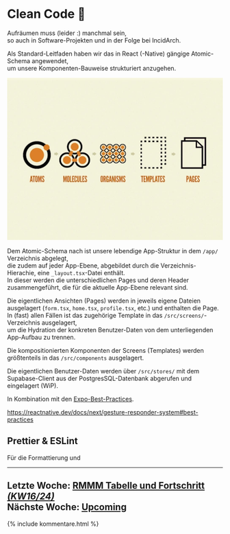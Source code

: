 # Clean Code 🧹

Aufräumen muss (leider :) manchmal sein,  
so auch in Software-Projekten und in der Folge bei IncidArch.  

Als Standard-Leitfaden haben wir das in React (-Native) gängige Atomic-Schema angewendet,  
um unsere Komponenten-Bauweise strukturiert anzugehen.

![[Atomic-Schema - Quelle: Orionic](https://oroinc.com/b2b-ecommerce/blog/introducing-the-orocommerce-storefront-style-guide-for-b2b-ecommerce-brands/)](../images/atomic-schema.webp)

Dem Atomic-Schema nach ist unsere lebendige App-Struktur in dem `/app/` Verzeichnis abgelegt,  
die zudem auf jeder App-Ebene, abgebildet durch die Verzeichnis-Hierachie, eine `_layout.tsx`-Datei enthält.  
In dieser werden die unterschiedlichen Pages und deren Header zusammengeführt,
die für die aktuelle App-Ebene relevant sind.

Die eigentlichen Ansichten (Pages) werden in jeweils eigene Dateien ausgelagert (`form.tsx`, `home.tsx`, `profile.tsx`, etc.) und enthalten die Page.  
In (fast) allen Fällen ist das zugehörige Template in das `/src/screens/`-Verzeichnis ausgelagert,  
um die Hydration der konkreten Benutzer-Daten von dem unterliegenden App-Aufbau zu trennen.  

Die kompositionierten Komponenten der Screens (Templates) werden größtenteils in das `/src/components` ausgelagert.  

Die eigentlichen Benutzer-Daten werden über `/src/stores/`
mit dem Supabase-Client aus der PostgresSQL-Datenbank abgerufen und eingelagert (WiP).

In Kombination mit den [Expo-Best-Practices]().


https://reactnative.dev/docs/next/gesture-responder-system#best-practices

## Prettier & ESLint

Für die Formattierung und 



---
Letzte Woche: [RMMM Tabelle und Fortschritt _(KW16/24)_](12_Risiko-und-Fortschritt.md)  
Nächste Woche: [Upcoming]()  
---

{% include kommentare.html %}
